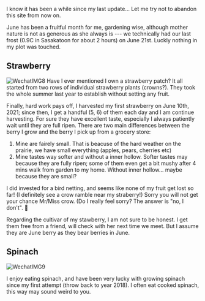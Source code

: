 I know it has been a while since my last update... Let me try not to abandon this site from now on. 

June has been a fruitful month for me, gardening wise, although mother nature is not as generous as she always is --- we technically had our last frost (0.9C in Sasakatoon for about 2 hours) on June 21st. Luckly nothing in my plot was touched. 

## Strawberry 
![WechatIMG8](https://user-images.githubusercontent.com/79727789/123738652-710cf000-d862-11eb-8cb3-cd9f41f55ff4.jpeg)
Have I ever mentioned I own a strawberry patch? It all started from two rows of individual strawberry plants (crowns?). They took the whole summer last year to establish without setting any fruit. 

Finally, hard work pays off, I harvested my first strawberry on June 10th, 2021; since then, I get a handful (5, 6) of them each day and I am continue harvesting. For sure they have excellent taste, especially I always patiently wait until they are full ripen. There are two main differences between the berry I grow and the berry I pick up from a grocery store:
1. Mine are fairely small. That is beacuse of the hard weather on the prairie, we have small everything (apples, pears, cherries etc)
2. Mine tastes way softer and without a inner hollow. Softer tastes may because they are fully ripen; some of them even get a bit mushy after 4 mins walk from garden to my home. Without inner hollow... maybe because they are small? 

I did invested for a bird netting, and seems like none of my fruit get lost so far! (I definitely see a crow ramble near my straberry!) Sorry you will not get your chance Mr/Miss crow. (Do I really feel sorry? The answer is "no, I don't". 😬

Regarding the cultivar of my stawberry, I am not sure to be honest. I get them free from a friend, will check with her next time we meet. But I assume they are June berry as they bear berries in June. 

## Spinach
![WechatIMG9](https://user-images.githubusercontent.com/79727789/123739296-a36b1d00-d863-11eb-8296-44c4f79aac41.jpeg)


I enjoy eating spinach, and have been very lucky with growing spinach since my first attempt (throw back to year 2018). I often eat cooked spinach, this way may sound weird to you. 

